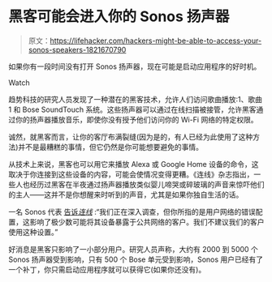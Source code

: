 # 黑客可能会进入你的 Sonos 扬声器

> 原文：<https://lifehacker.com/hackers-might-be-able-to-access-your-sonos-speakers-1821670790>

如果你有一段时间没有打开 Sonos 扬声器，现在可能是启动应用程序的好时机。

Watch

趋势科技的研究人员发现了一种潜在的黑客技术，允许人们访问歌曲播放:1、歌曲 1 和 Bose SoundTouch 系统。这些扬声器可以通过在线扫描被接管，允许黑客通过你的扬声器播放音乐，即使你没有授予他们访问你的 Wi-Fi 网络的特定权限。

诚然，就黑客而言，让你的客厅布满裂缝(因为是的，有人已经为此使用了这种方法)并不是最糟糕的事情，但它仍然是你可能想要避免的事情。

从技术上来说，黑客也可以用它来播放 Alexa 或 Google Home 设备的命令，这取决于你连接到这些设备的内容，可能会使情况变得更糟。《连线》杂志指出，一些人也经历过黑客在半夜通过扬声器播放类似婴儿啼哭或碎玻璃的声音来惊吓他们的主人——这并不是你想醒来时听到的声音，尤其是如果你独自生活的话。

一名 Sonos 代表 [告诉*连线*](https://www.wired.com/story/hackers-can-rickroll-sonos-bose-speakers-over-internet/) :“我们正在深入调查，但你所指的是用户网络的错误配置，这影响了极少数可能将其设备暴露于公共网络的客户。我们不建议我们的客户使用这种设置。”

好消息是黑客只影响了一小部分用户。研究人员声称，大约有 2000 到 5000 个 Sonos 扬声器受到影响，只有 500 个 Bose 单元受到影响，Sonos 用户已经有了一个补丁，你只需启动应用程序就可以获得它(如果你还没有)。
